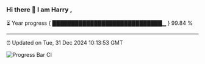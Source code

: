 ### Hi there 👋 I am Harry , 

⏳ Year progress { █████████████████████████████▁ } 99.84 %

---

⏰ Updated on Tue, 31 Dec 2024 10:13:53 GMT

![Progress Bar CI](https://github.com/duykhang68/duykhang68/workflows/Progress%20Bar%20CI/badge.svg)
